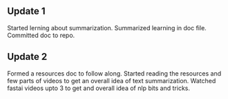 ## Update 1
Started lerning about summarization. Summarized learning in doc file. Committed doc to repo.

## Update 2
Formed a resources doc to follow along.
Started reading the resources and few parts of videos to get an overall idea of text summarization.
Watched fastai videos upto 3 to get and overall idea of nlp bits and tricks.
